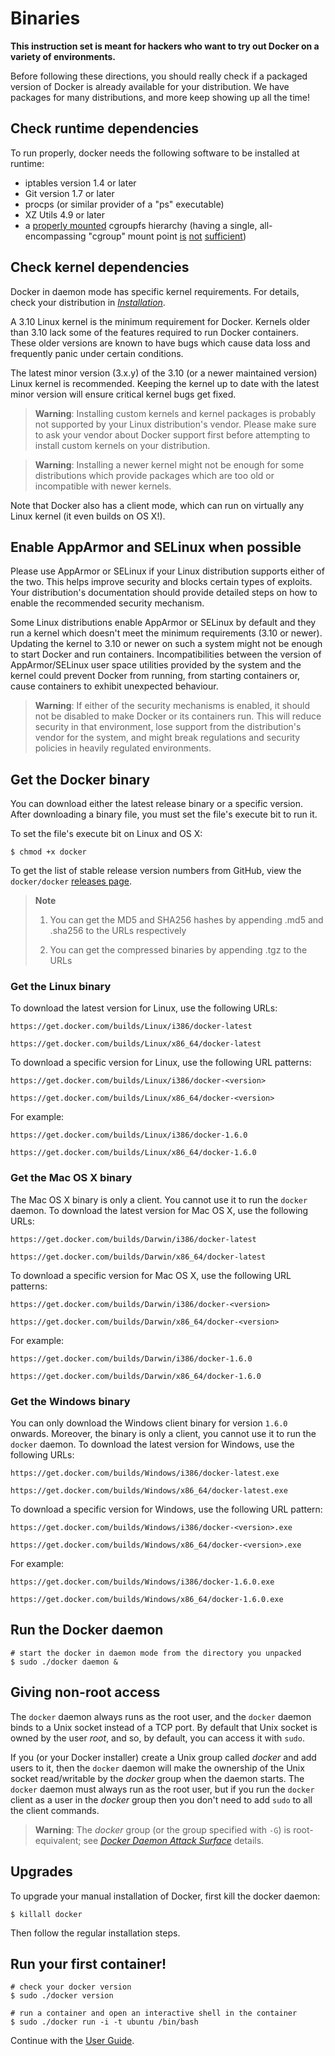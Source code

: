 <!--[metadata]>
+++
title = "Installation from binaries"
description = "Instructions for installing Docker as a binary. Mostly meant for hackers who want to try out Docker on a variety of environments."
keywords = ["binaries, installation, docker, documentation,  linux"]
[menu.engine]
parent = "smn_engine"
weight = 110
+++
<![end-metadata]-->

# Binaries

**This instruction set is meant for hackers who want to try out Docker
on a variety of environments.**

Before following these directions, you should really check if a packaged
version of Docker is already available for your distribution. We have
packages for many distributions, and more keep showing up all the time!

## Check runtime dependencies

To run properly, docker needs the following software to be installed at
runtime:

 - iptables version 1.4 or later
 - Git version 1.7 or later
 - procps (or similar provider of a "ps" executable)
 - XZ Utils 4.9 or later
 - a [properly mounted](
   https://github.com/tianon/cgroupfs-mount/blob/master/cgroupfs-mount)
   cgroupfs hierarchy (having a single, all-encompassing "cgroup" mount
   point [is](https://github.com/docker/docker/issues/2683)
   [not](https://github.com/docker/docker/issues/3485)
   [sufficient](https://github.com/docker/docker/issues/4568))

## Check kernel dependencies

Docker in daemon mode has specific kernel requirements. For details,
check your distribution in [*Installation*](../installation#installation-list).

A 3.10 Linux kernel is the minimum requirement for Docker.
Kernels older than 3.10 lack some of the features required to run Docker
containers. These older versions are known to have bugs which cause data loss
and frequently panic under certain conditions.

The latest minor version (3.x.y) of the 3.10 (or a newer maintained version)
Linux kernel is recommended. Keeping the kernel up to date with the latest
minor version will ensure critical kernel bugs get fixed.

> **Warning**:
> Installing custom kernels and kernel packages is probably not
> supported by your Linux distribution's vendor. Please make sure to
> ask your vendor about Docker support first before attempting to
> install custom kernels on your distribution.

> **Warning**:
> Installing a newer kernel might not be enough for some distributions
> which provide packages which are too old or incompatible with
> newer kernels.

Note that Docker also has a client mode, which can run on virtually any
Linux kernel (it even builds on OS X!).

## Enable AppArmor and SELinux when possible

Please use AppArmor or SELinux if your Linux distribution supports
either of the two. This helps improve security and blocks certain
types of exploits. Your distribution's documentation should provide
detailed steps on how to enable the recommended security mechanism.

Some Linux distributions enable AppArmor or SELinux by default and
they run a kernel which doesn't meet the minimum requirements (3.10
or newer). Updating the kernel to 3.10 or newer on such a system
might not be enough to start Docker and run containers.
Incompatibilities between the version of AppArmor/SELinux user
space utilities provided by the system and the kernel could prevent
Docker from running, from starting containers or, cause containers to
exhibit unexpected behaviour.

> **Warning**:
> If either of the security mechanisms is enabled, it should not be
> disabled to make Docker or its containers run. This will reduce
> security in that environment, lose support from the distribution's
> vendor for the system, and might break regulations and security
> policies in heavily regulated environments.

## Get the Docker binary

You can download either the latest release binary or a specific version.
After downloading a binary file, you must set the file's execute bit to run it.

To set the file's execute bit on Linux and OS X:

    $ chmod +x docker

To get the list of stable release version numbers from GitHub, view the
`docker/docker` [releases page](https://github.com/docker/docker/releases). 

> **Note**
>
> 1) You can get the MD5 and SHA256 hashes by appending .md5 and .sha256 to the URLs respectively
>
> 2) You can get the compressed binaries by appending .tgz to the URLs

### Get the Linux binary

To download the latest version for Linux, use the
following URLs:

    https://get.docker.com/builds/Linux/i386/docker-latest
    
    https://get.docker.com/builds/Linux/x86_64/docker-latest

To download a specific version for Linux, use the
following URL patterns:

    https://get.docker.com/builds/Linux/i386/docker-<version>
    
    https://get.docker.com/builds/Linux/x86_64/docker-<version>

For example:

    https://get.docker.com/builds/Linux/i386/docker-1.6.0

    https://get.docker.com/builds/Linux/x86_64/docker-1.6.0


### Get the Mac OS X binary

The Mac OS X binary is only a client. You cannot use it to run the `docker`
daemon. To download the latest version for Mac OS X, use the following URLs:

    https://get.docker.com/builds/Darwin/i386/docker-latest
    
    https://get.docker.com/builds/Darwin/x86_64/docker-latest

To download a specific version for Mac OS X, use the
following URL patterns:

    https://get.docker.com/builds/Darwin/i386/docker-<version>
    
    https://get.docker.com/builds/Darwin/x86_64/docker-<version>

For example:

    https://get.docker.com/builds/Darwin/i386/docker-1.6.0

    https://get.docker.com/builds/Darwin/x86_64/docker-1.6.0

### Get the Windows binary
 
You can only download the Windows client binary for version `1.6.0` onwards.
Moreover, the binary is only a client, you cannot use it to run the `docker` daemon.
To download the latest version for Windows, use the following URLs:

    https://get.docker.com/builds/Windows/i386/docker-latest.exe
    
    https://get.docker.com/builds/Windows/x86_64/docker-latest.exe

To download a specific version for Windows, use the following URL pattern:

    https://get.docker.com/builds/Windows/i386/docker-<version>.exe
    
    https://get.docker.com/builds/Windows/x86_64/docker-<version>.exe

For example:

    https://get.docker.com/builds/Windows/i386/docker-1.6.0.exe

    https://get.docker.com/builds/Windows/x86_64/docker-1.6.0.exe


## Run the Docker daemon

    # start the docker in daemon mode from the directory you unpacked
    $ sudo ./docker daemon &

## Giving non-root access

The `docker` daemon always runs as the root user, and the `docker`
daemon binds to a Unix socket instead of a TCP port. By default that
Unix socket is owned by the user *root*, and so, by default, you can
access it with `sudo`.

If you (or your Docker installer) create a Unix group called *docker*
and add users to it, then the `docker` daemon will make the ownership of
the Unix socket read/writable by the *docker* group when the daemon
starts. The `docker` daemon must always run as the root user, but if you
run the `docker` client as a user in the *docker* group then you don't
need to add `sudo` to all the client commands.

> **Warning**: 
> The *docker* group (or the group specified with `-G`) is root-equivalent;
> see [*Docker Daemon Attack Surface*](../articles/security.md#docker-daemon-attack-surface) details.

## Upgrades

To upgrade your manual installation of Docker, first kill the docker
daemon:

    $ killall docker

Then follow the regular installation steps.

## Run your first container!

    # check your docker version
    $ sudo ./docker version

    # run a container and open an interactive shell in the container
    $ sudo ./docker run -i -t ubuntu /bin/bash

Continue with the [User Guide](../userguide).
